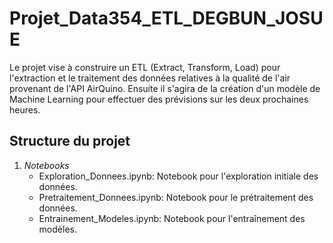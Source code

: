 # Projet_Data354_ETL_DEGBUN_JOSUE
Le projet vise à construire un ETL (Extract, Transform, Load) pour l'extraction et le traitement des données relatives à la qualité de l'air provenant de l'API AirQuino. Ensuite il s'agira de la création d'un modèle de Machine Learning pour effectuer des prévisions sur les deux prochaines heures.

## Structure du projet
1. *Notebooks*
   - Exploration_Donnees.ipynb: Notebook pour l'exploration initiale des données.
   - Pretraitement_Donnees.ipynb: Notebook pour le prétraitement des données.
   - Entrainement_Modeles.ipynb: Notebook pour l'entraînement des modèles.

